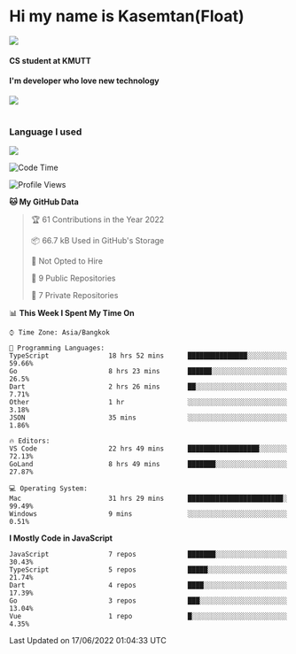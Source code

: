 # Hi my name is Kasemtan(Float)
![](https://64.media.tumblr.com/9c2a8f831efe8da556ffbf89cebb52c9/b86c1ab833a37e32-93/s1280x1920/d000dc22f75df64be2bc150f5fa69c4f6df6bb07.gifv)
#### CS student at KMUTT
#### I'm developer who love new technology
[![](https://github-readme-stats.vercel.app/api?username=FloatKasemtan&show_icons=true&theme=nightowl)]()
#
### Language I used
[![](https://github-readme-stats.vercel.app/api/top-langs/?username=FloatKasemtan&layout=compact&theme=nightowl)]()
<!--START_SECTION:waka-->
![Code Time](http://img.shields.io/badge/Code%20Time-462%20hrs%2055%20mins-blue)

![Profile Views](http://img.shields.io/badge/Profile%20Views-0-blue)

**🐱 My GitHub Data** 

> 🏆 61 Contributions in the Year 2022
 > 
> 📦 66.7 kB Used in GitHub's Storage 
 > 
> 🚫 Not Opted to Hire
 > 
> 📜 9 Public Repositories 
 > 
> 🔑 7 Private Repositories  
 > 
📊 **This Week I Spent My Time On** 

```text
⌚︎ Time Zone: Asia/Bangkok

💬 Programming Languages: 
TypeScript               18 hrs 52 mins      ███████████████░░░░░░░░░░   59.66% 
Go                       8 hrs 23 mins       ██████░░░░░░░░░░░░░░░░░░░   26.5% 
Dart                     2 hrs 26 mins       ██░░░░░░░░░░░░░░░░░░░░░░░   7.71% 
Other                    1 hr                ░░░░░░░░░░░░░░░░░░░░░░░░░   3.18% 
JSON                     35 mins             ░░░░░░░░░░░░░░░░░░░░░░░░░   1.86%

🔥 Editors: 
VS Code                  22 hrs 49 mins      ██████████████████░░░░░░░   72.13% 
GoLand                   8 hrs 49 mins       ███████░░░░░░░░░░░░░░░░░░   27.87%

💻 Operating System: 
Mac                      31 hrs 29 mins      ████████████████████████░   99.49% 
Windows                  9 mins              ░░░░░░░░░░░░░░░░░░░░░░░░░   0.51%

```

**I Mostly Code in JavaScript** 

```text
JavaScript               7 repos             ███████░░░░░░░░░░░░░░░░░░   30.43% 
TypeScript               5 repos             █████░░░░░░░░░░░░░░░░░░░░   21.74% 
Dart                     4 repos             ████░░░░░░░░░░░░░░░░░░░░░   17.39% 
Go                       3 repos             ███░░░░░░░░░░░░░░░░░░░░░░   13.04% 
Vue                      1 repo              █░░░░░░░░░░░░░░░░░░░░░░░░   4.35%

```



 Last Updated on 17/06/2022 01:04:33 UTC
<!--END_SECTION:waka-->
<!--
**FloatKasemtan/FloatKasemtan** is a ✨ _special_ ✨ repository because its `README.md` (this file) appears on your GitHub profile.

Here are some ideas to get you started:

- 🔭 I’m currently working on ...
- 🌱 I’m currently learning ...
- 👯 I’m looking to collaborate on ...
- 🤔 I’m looking for help with ...
- 💬 Ask me about ...
- 📫 How to reach me: ...
- 😄 Pronouns: ...
- ⚡ Fun fact: ...
-->
